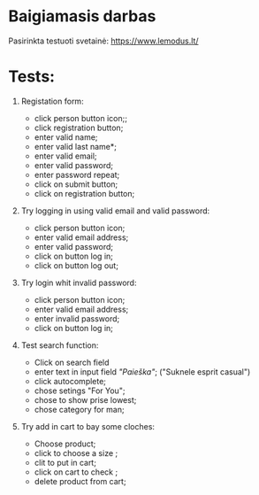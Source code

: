# Baigiamasis darbas

Pasirinkta testuoti svetainė: https://www.lemodus.lt/

# Tests:

1. Registation form:
   * click person button icon;;
   * click registration button;
   * enter valid name;
   * enter valid last name*;
   * enter valid email;
   * enter valid password;
   * enter password repeat;
   * click on submit button;
   * click on registration button;


2. Try logging in using valid email and valid password:
   * click person button icon;
   * enter valid email address;
   * enter valid password;
   * click on button log in;
   * click on button log out;


3. Try login whit invalid password:
   * click person button icon;
   * enter valid email address;
   * enter invalid password;
   * click on button log in;



4. Test search function:
    * Click on search field
    * enter text in input field *"Paieška"*; ("Suknele esprit casual")
    * click autocomplete;
    * chose setings "For You";
    * chose to show prise lowest;
    * chose category for man;

   
5. Try add in cart to bay some cloches:
   * Choose product;
   * click to choose a size ;
   * clit to put in cart;
   * click on cart to check ;
   * delete product from cart;


